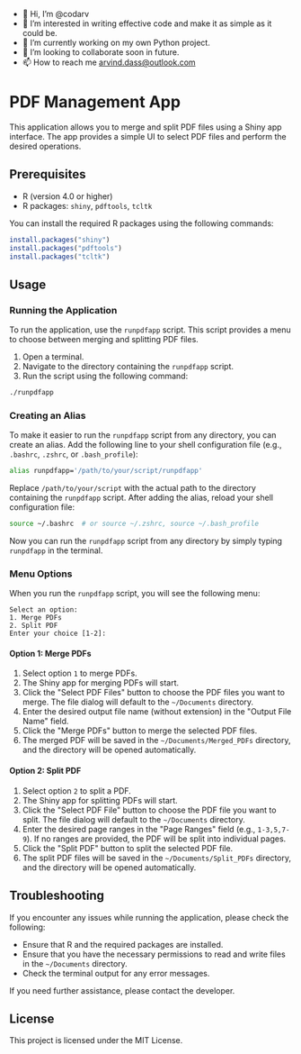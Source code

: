 - 👋 Hi, I’m @codarv
- 👀 I’m interested in writing effective code and make it as simple as it could be.
- 🌱 I’m currently working on my own Python project.
- 💞️ I’m looking to collaborate soon in future.
- 📫 How to reach me arvind.dass@outlook.com

<!---
codarv/codarv is a ✨ special ✨ repository because its `README.md` (this file) appears on your GitHub profile.
You can click the Preview link to take a look at your changes.
--->

# PDF Management App

This application allows you to merge and split PDF files using a Shiny app interface. The app provides a simple UI to select PDF files and perform the desired operations.

## Prerequisites

- R (version 4.0 or higher)
- R packages: `shiny`, `pdftools`, `tcltk`

You can install the required R packages using the following commands:

```r
install.packages("shiny")
install.packages("pdftools")
install.packages("tcltk")
```

## Usage

### Running the Application

To run the application, use the `runpdfapp` script. This script provides a menu to choose between merging and splitting PDF files.

1. Open a terminal.
2. Navigate to the directory containing the `runpdfapp` script.
3. Run the script using the following command:

```bash
./runpdfapp
```

### Creating an Alias

To make it easier to run the `runpdfapp` script from any directory, you can create an alias. Add the following line to your shell configuration file (e.g., `.bashrc`, `.zshrc`, or `.bash_profile`):

```bash
alias runpdfapp='/path/to/your/script/runpdfapp'
```

Replace `/path/to/your/script` with the actual path to the directory containing the `runpdfapp` script. After adding the alias, reload your shell configuration file:

```bash
source ~/.bashrc  # or source ~/.zshrc, source ~/.bash_profile
```

Now you can run the `runpdfapp` script from any directory by simply typing `runpdfapp` in the terminal.

### Menu Options

When you run the `runpdfapp` script, you will see the following menu:

```
Select an option:
1. Merge PDFs
2. Split PDF
Enter your choice [1-2]:
```

#### Option 1: Merge PDFs

1. Select option `1` to merge PDFs.
2. The Shiny app for merging PDFs will start.
3. Click the "Select PDF Files" button to choose the PDF files you want to merge. The file dialog will default to the `~/Documents` directory.
4. Enter the desired output file name (without extension) in the "Output File Name" field.
5. Click the "Merge PDFs" button to merge the selected PDF files.
6. The merged PDF will be saved in the `~/Documents/Merged_PDFs` directory, and the directory will be opened automatically.

#### Option 2: Split PDF

1. Select option `2` to split a PDF.
2. The Shiny app for splitting PDFs will start.
3. Click the "Select PDF File" button to choose the PDF file you want to split. The file dialog will default to the `~/Documents` directory.
4. Enter the desired page ranges in the "Page Ranges" field (e.g., `1-3,5,7-9`). If no ranges are provided, the PDF will be split into individual pages.
5. Click the "Split PDF" button to split the selected PDF file.
6. The split PDF files will be saved in the `~/Documents/Split_PDFs` directory, and the directory will be opened automatically.

## Troubleshooting

If you encounter any issues while running the application, please check the following:

- Ensure that R and the required packages are installed.
- Ensure that you have the necessary permissions to read and write files in the `~/Documents` directory.
- Check the terminal output for any error messages.

If you need further assistance, please contact the developer.

## License

This project is licensed under the MIT License.
